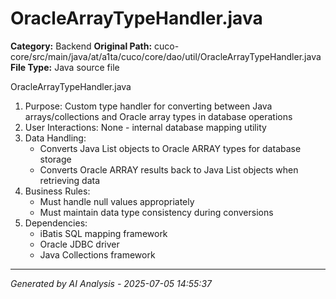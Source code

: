 # OracleArrayTypeHandler.java

**Category:** Backend
**Original Path:** cuco-core/src/main/java/at/a1ta/cuco/core/dao/util/OracleArrayTypeHandler.java
**File Type:** Java source file

OracleArrayTypeHandler.java
1. Purpose: Custom type handler for converting between Java arrays/collections and Oracle array types in database operations
2. User Interactions: None - internal database mapping utility
3. Data Handling:
   - Converts Java List objects to Oracle ARRAY types for database storage
   - Converts Oracle ARRAY results back to Java List objects when retrieving data
4. Business Rules:
   - Must handle null values appropriately
   - Must maintain data type consistency during conversions
5. Dependencies:
   - iBatis SQL mapping framework
   - Oracle JDBC driver
   - Java Collections framework

---
*Generated by AI Analysis - 2025-07-05 14:55:37*
